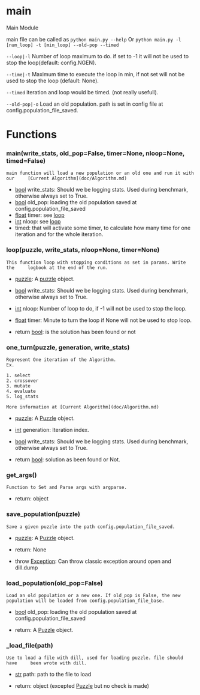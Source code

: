 # main

Main Module



main file can be called as ```python main.py --help```
Or ```python main.py -l [num_loop] -t [min_loop] --old-pop --timed```

```--loop|-l``` Number of loop maximum to do. if set to -1 it will not be   used to stop the loop(default: config.NGEN).

```--time|-t``` Maximum time to execute the loop in min, if not set will not   be used to stop the loop (default: None).

```--timed``` iteration and loop would be timed. (not really usefull).

```--old-pop|-o``` Load an old population. path is set in config file at   config.population_file_saved.


# Functions


### main(write_stats, old_pop=False, timer=None, nloop=None, timed=False)

    main function will load a new population or an old one and run it with our     [Current Algorithm](doc/Algorithm.md)
    

 - [bool](https://docs.python.org/2/library/stdtypes.html#boolean-values) write_stats: Should we be logging stats. Used during benchmark,   otherwise always set to True.
- [bool](https://docs.python.org/2/library/stdtypes.html#boolean-values) old_pop: loading the old population saved at   config.population_file_saved
- [float](https://docs.python.org/2/library/stdtypes.html#numeric-types-int-float-long-complex) timer: see [loop](doc/main.md#loop)
- [int](https://docs.python.org/2/library/stdtypes.html#numeric-types-int-[float](https://docs.python.org/2/library/stdtypes.html#numeric-types-int-float-long-complex)-long-complex) nloop: see [loop](doc/main.md#loop)
- timed: that will activate some timer, to calculate how many time for one iteration and for the whole iteration.


### loop(puzzle, write_stats, nloop=None, timer=None)

    This function loop with stopping conditions as set in params. Write the     logbook at the end of the run.
    

- [puzzle](doc/puzzle.md): A [puzzle](doc/puzzle.md) object.
- [bool](https://docs.python.org/2/library/stdtypes.html#boolean-values) write_stats: Should we be logging stats. Used during benchmark,   otherwise always set to True.
- [int](https://docs.python.org/2/library/stdtypes.html#numeric-types-int-[float](https://docs.python.org/2/library/stdtypes.html#numeric-types-int-float-long-complex)-long-complex) nloop: Number of loop to do, if -1 will not be used to stop the   loop.
- [float](https://docs.python.org/2/library/stdtypes.html#numeric-types-int-float-long-complex) timer: Minute to turn the loop if None will not be used to stop   loop.


- return [bool](https://docs.python.org/2/library/stdtypes.html#boolean-values): is the solution has been found or not


### one_turn(puzzle, generation, write_stats)

    Represent One iteration of the Algorithm.
    Ex.
    
    1. select
    2. crossover
    3. mutate
    4. evaluate
    5. log_stats
    
    More information at [Current Algorithm](doc/Algorithm.md)
    

- [puzzle](doc/puzzle.md): A [Puzzle](doc/puzzle.md) object.
- [int](https://docs.python.org/2/library/stdtypes.html#numeric-types-int-[float](https://docs.python.org/2/library/stdtypes.html#numeric-types-int-float-long-complex)-long-complex) generation: Iteration index.
- [bool](https://docs.python.org/2/library/stdtypes.html#boolean-values) write_stats: Should we be logging stats. Used during benchmark,   otherwise always set to True.

- return [bool](https://docs.python.org/2/library/stdtypes.html#boolean-values): solution as been found or Not.


### get_args()

    Function to Set and Parse args with argparse.
    


- return: object


### save_population(puzzle)

    Save a given puzzle into the path config.population_file_saved.
    

- [puzzle](doc/puzzle.md): A [Puzzle](doc/puzzle.md) object.

- return: None

- throw [Exception](https://docs.python.org/2/tutorial/errors.html): Can throw classic exception around open and dill.dump


### load_population(old_pop=False)

    Load an old population or a new one. If old_pop is False, the new     population will be loaded from config.population_file_base.
    

- [bool](https://docs.python.org/2/library/stdtypes.html#boolean-values) old_pop: loading the old population saved at   config.population_file_saved

- return: A [Puzzle](doc/puzzle.md) object.


### \_load_file(path)

    Use to load a file with dill, used for loading puzzle. file should have     been wrote with dill.
    

- [str](https://docs.python.org/2/library/stdtypes.html#sequence-types-str-unicode-[list](https://docs.python.org/2/tutorial/datastructures.html#more-on-lists)-tuple-bytearray-buffer-xrange) path: path to the file to load

- return: object (excepted [Puzzle](doc/puzzle.md) but no check is made)
